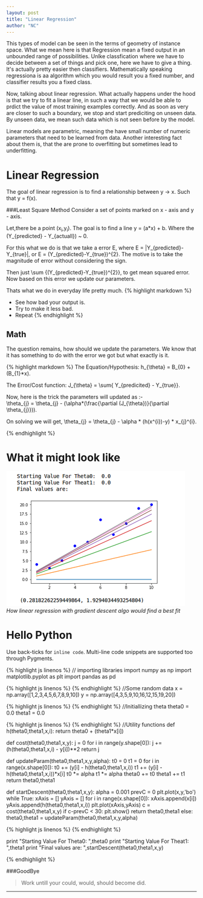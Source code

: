 ```yaml
---
layout: post
title: "Linear Regression"
author: "NC"
---
```


This types of model can be seen in the terms of geometry of instance space. What we mean here is that Regression mean a fixed output in an unbounded range of possibilities. Unlke classfication where we have to decide between a set of things and pick one, here we have to give a thing. It's actually pretty easier then classifiers. Mathematically speaking regressiona is aa algorithm which you would result you a fixed number, and classifier results you a fixed class.

Now, talking about linear regression. What actually happens under the hood is that we try to fit a linear line, in such a way that we would be able to prdict the value of most training examples correctly. And as soon as very are closer to such a boundary, we stop and start prediciting on unseen data. By unseen data, we mean such data which is not seen before by the model.

Linear models are parametric, meaning the have small number of numeric parameters that need to be learned from data. Another interesting fact about them is, that the are prone to overfitting but sometimes lead to underfitting.

# Linear Regression
The goal of linear regression is to find a relationship between y -> x. Such that y = f(x).

###Least Square Method 
Consider a set of points marked on x - axis and y - axis.

Let,there be a point (x<sub>i</sub>,y<sub>i</sub>). The goal is to find a line y = (a*x) + b. Where the (Y_{predicted} - Y_{actuall}) ~ 0.

For this what we do is that we take a error E, where E = |Y_{predicted}-Y_{true}|, or  E = (Y_{predicted}-Y_{true})^{2}.
The motive is to take the magnitude of error without considering the sign.

Then just \sum {(Y_{predicted}-Y_{true})^{2}}, to get mean squared error. Now based on this error we update our parameters.

Thats what we do in everyday life pretty much.
{% highlight markdown %}
* See how bad your output is.
* Try to make it less bad.
* Repeat
{% endhighlight %}

## Math
The question remains, how should we update the parameters. We know that it has something to do with the error we got but what exactly is it.

{% highlight markdown %}
The Equation/Hypothesis: h_{\theta} = B_{0} + (B_{1}*x).

The Error/Cost function: J_{\theta} = \sum{ Y_{predicited} - Y_{true}}.

Now, here is the trick the parameters will updated as :-	
	\theta_{j} = \theta_{j} - (\alpha*(\frac{\partial (J_{\theta})}{\partial \theta_{j}})).

On solving we will get, 
	\theta_{j} = \theta_{j} - \alpha * (h(x^{i})-y) * x_{j}^{i}.

{% endhighlight %}


# What it might look like
![Image with caption](../images/bolg_1/1.png "Image with caption")
_How linear regression with gradient descent algo would find a best fit_

# Hello Python

Use back-ticks for `inline code`. Multi-line code snippets are supported too through Pygments.

{% highlight js  linenos %}
// importing libraries
import numpy as np
import matplotlib.pyplot as plt
import pandas as pd

{% highlight js  linenos %}
{% endhighlight %}
//Some random data
x = np.array([1,2,3,4,5,6,7,8,9,10])
y = np.array([4,3,5,9,10,16,12,15,19,20])

{% highlight js  linenos %}
{% endhighlight %}
//Initiallizing theta
theta0 = 0.0
theta1 = 0.0

{% highlight js  linenos %}
{% endhighlight %}
//Utility functions
def h(theta0,theta1,x,i):
    return theta0 + (theta1*x[i])

def cost(theta0,theta1,x,y):
    j = 0
    for i in range(y.shape[0]):
        j += (h(theta0,theta1,x,i) - y[i])**2
    return j

def updateParam(theta0,theta1,x,y,alpha):
    t0 = 0
    t1 = 0
    for i in range(x.shape[0]):
        t0 += (y[i] - h(theta0,theta1,x,i))
        t1 += (y[i] - h(theta0,theta1,x,i))*x[i]
    t0 *= alpha
    t1 *= alpha
    theta0 += t0
    theta1 += t1
    return theta0,theta1

def startDescent(theta0,theta1,x,y):
    alpha = 0.001
    prevC = 0
    plt.plot(x,y,'bo')
    while True:
        xAxis = []
        yAxis = []
        for i in range(x.shape[0]):
            xAxis.append(x[i])
            yAxis.append(h(theta0,theta1,x,i))
        plt.plot(xAxis,yAxis)
        c = cost(theta0,theta1,x,y)
        if c-prevC < 30:
            plt.show()
            return theta0,theta1
        else:
            theta0,theta1 = updateParam(theta0,theta1,x,y,alpha)

{% highlight js  linenos %}
{% endhighlight %}

print "Starting Value For Theta0: ",theta0
print "Starting Value For Theat1: ",theta1
print "Final values are: ",startDescent(theta0,theta1,x,y)

{% endhighlight %}

###GoodBye
> Work untill your could, would, should become did.
<hr>

